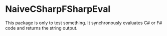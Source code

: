 # NaiveCSharpFSharpEval
This package is only to test something. It synchronously evaluates C# or F# code and returns the string output.
